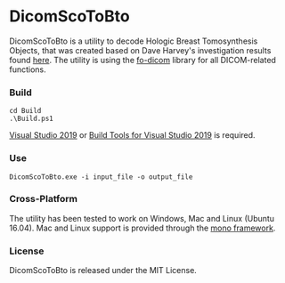 ﻿# DicomScoToBto
DicomScoToBto is a utility to decode Hologic Breast Tomosynthesis Objects, that was created based on Dave Harvey's investigation results found [here](https://groups.google.com/g/comp.protocols.dicom/c/aMrgjrMtyVc).
The utility is using the [fo-dicom](https://github.com/fo-dicom/fo-dicom) library for all DICOM-related functions.

### Build
	cd Build
	.\Build.ps1
[Visual Studio 2019](https://visualstudio.microsoft.com/downloads/) or [Build Tools for Visual Studio 2019](https://aka.ms/vs/16/release/vs_buildtools.exe) is required.

### Use
	DicomScoToBto.exe -i input_file -o output_file
	
### Cross-Platform
The utility has been tested to work on Windows, Mac and Linux (Ubuntu 16.04). Mac and Linux support is provided through the [mono framework](https://www.mono-project.com).

### License
DicomScoToBto is released under the MIT License.
